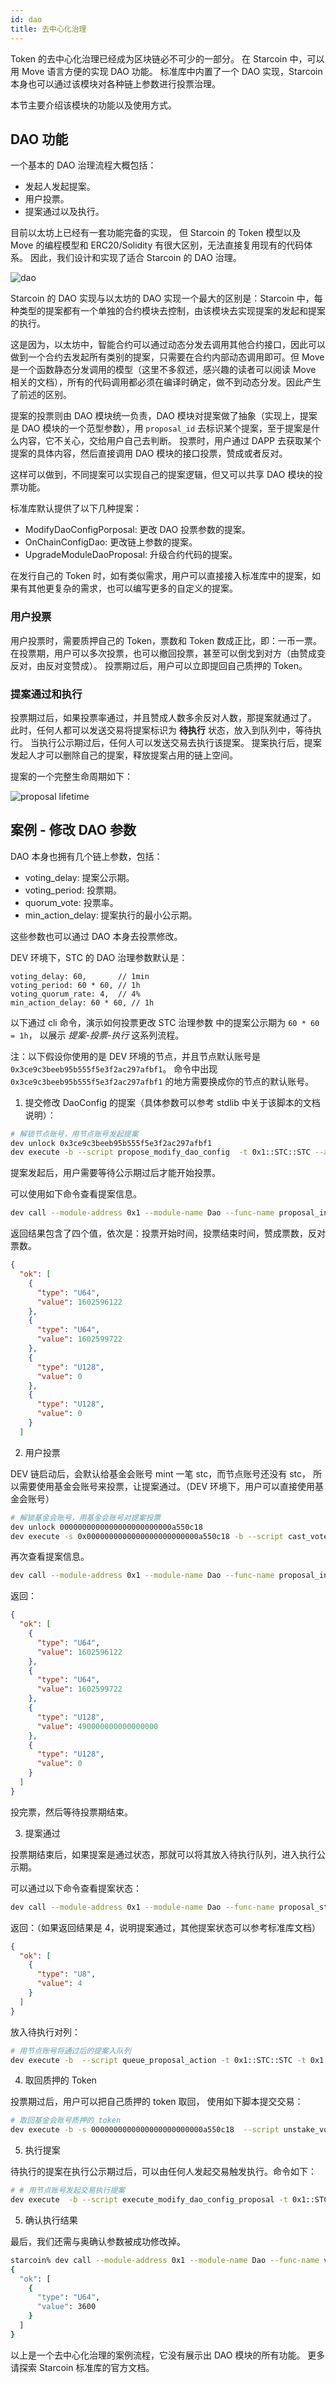 ```yaml
---
id: dao
title: 去中心化治理
---
```


Token 的去中心化治理已经成为区块链必不可少的一部分。
在 Starcoin 中，可以用 Move 语言方便的实现 DAO 功能。
标准库中内置了一个 DAO 实现，Starcoin 本身也可以通过该模块对各种链上参数进行投票治理。

本节主要介绍该模块的功能以及使用方式。

## DAO 功能

一个基本的 DAO 治理流程大概包括：
- 发起人发起提案。
- 用户投票。
- 提案通过以及执行。

目前以太坊上已经有一套功能完备的实现，
但 Starcoin 的 Token 模型以及 Move 的编程模型和 ERC20/Solidity 有很大区别，无法直接复用现有的代码体系。
因此，我们设计和实现了适合 Starcoin 的 DAO 治理。

![dao](/images/dao.jpg)

Starcoin 的 DAO 实现与以太坊的 DAO 实现一个最大的区别是：Starcoin 中，每种类型的提案都有一个单独的合约模块去控制，由该模块去实现提案的发起和提案的执行。

这是因为，以太坊中，智能合约可以通过动态分发去调用其他合约接口，因此可以做到一个合约去发起所有类别的提案，只需要在合约内部动态调用即可。但 Move 是一个函数静态分发调用的模型（这里不多叙述，感兴趣的读者可以阅读 Move 相关的文档），所有的代码调用都必须在编译时确定，做不到动态分发。因此产生了前述的区别。

提案的投票则由 DAO 模块统一负责，DAO 模块对提案做了抽象（实现上，提案是 DAO 模块的一个范型参数），用 `proposal_id` 去标识某个提案，至于提案是什么内容，它不关心，交给用户自己去判断。
投票时，用户通过 DAPP 去获取某个提案的具体内容，然后直接调用 DAO 模块的接口投票，赞成或者反对。

这样可以做到，不同提案可以实现自己的提案逻辑，但又可以共享 DAO 模块的投票功能。

标准库默认提供了以下几种提案：
- ModifyDaoConfigPorposal: 更改 DAO 投票参数的提案。
- OnChainConfigDao: 更改链上参数的提案。
- UpgradeModuleDaoProposal: 升级合约代码的提案。

在发行自己的 Token 时，如有类似需求，用户可以直接接入标准库中的提案，如果有其他更复杂的需求，也可以编写更多的自定义的提案。

### 用户投票

用户投票时，需要质押自己的 Token，票数和 Token 数成正比，即：一币一票。
在投票期，用户可以多次投票，也可以撤回投票，甚至可以倒戈到对方（由赞成变反对，由反对变赞成）。
投票期过后，用户可以立即提回自己质押的 Token。

### 提案通过和执行

投票期过后，如果投票率通过，并且赞成人数多余反对人数，那提案就通过了。
此时，任何人都可以发送交易将提案标识为 **待执行** 状态，放入到队列中，等待执行。
当执行公示期过后，任何人可以发送交易去执行该提案。
提案执行后，提案发起人才可以删除自己的提案，释放提案占用的链上空间。

提案的一个完整生命周期如下：

![proposal lifetime](/images/proposal_lifetime.jpg)

## 案例 - 修改 DAO 参数

DAO 本身也拥有几个链上参数，包括：
- voting_delay: 提案公示期。
- voting_period: 投票期。
- quorum_vote: 投票率。
- min_action_delay: 提案执行的最小公示期。

这些参数也可以通过 DAO 本身去投票修改。

DEV 环境下，STC 的 DAO 治理参数默认是：

```
voting_delay: 60,       // 1min
voting_period: 60 * 60, // 1h
voting_quorum_rate: 4,  // 4%
min_action_delay: 60 * 60, // 1h
```

以下通过 cli 命令，演示如何投票更改 STC 治理参数 中的提案公示期为 `60 * 60 = 1h`，
以展示 *提案-投票-执行* 这系列流程。


注：以下假设你使用的是 DEV 环境的节点，并且节点默认账号是  `0x3ce9c3beeb95b555f5e3f2ac297afbf1`。
命令中出现 `0x3ce9c3beeb95b555f5e3f2ac297afbf1` 的地方需要换成你的节点的默认账号。

1. 提交修改 DaoConfig 的提案（具体参数可以参考 stdlib 中关于该脚本的文档说明）：

``` bash
# 解锁节点账号，用节点账号发起提案
dev unlock 0x3ce9c3beeb95b555f5e3f2ac297afbf1
dev execute -b --script propose_modify_dao_config  -t 0x1::STC::STC --arg 3600 0 0u8 0 0
```

提案发起后，用户需要等待公示期过后才能开始投票。

可以使用如下命令查看提案信息。

``` bash
dev call --module-address 0x1 --module-name Dao --func-name proposal_info -t 0x1::STC::STC -t 0x1::ModifyDaoConfigProposal::DaoConfigUpdate --arg 0x3ce9c3beeb95b555f5e3f2ac297afbf1 --arg 0
```

返回结果包含了四个值，依次是：投票开始时间，投票结束时间，赞成票数，反对票数。

``` json
{
  "ok": [
    {
      "type": "U64",
      "value": 1602596122
    },
    {
      "type": "U64",
      "value": 1602599722
    },
    {
      "type": "U128",
      "value": 0
    },
    {
      "type": "U128",
      "value": 0
    }
  ]
```

2. 用户投票

DEV 链启动后，会默认给基金会账号 mint 一笔 stc，而节点账号还没有 stc，
所以需要使用基金会账号来投票，让提案通过。（DEV 环境下，用户可以直接使用基金会账号）

``` bash
# 解锁基金会账号，用基金会账号对提案投票
dev unlock 0000000000000000000000000a550c18
dev execute -s 0x0000000000000000000000000a550c18 -b --script cast_vote -t 0x1::STC::STC -t 0x1::ModifyDaoConfigProposal::DaoConfigUpdate --arg 0x3ce9c3beeb95b555f5e3f2ac297afbf1 --arg 0 --arg true --arg 490000000000000000u128
```

再次查看提案信息。

``` bash
dev call --module-address 0x1 --module-name Dao --func-name proposal_info -t 0x1::STC::STC -t 0x1::ModifyDaoConfigProposal::DaoConfigUpdate --arg 0x3ce9c3beeb95b555f5e3f2ac297afbf1 --arg 0
```

返回：

``` json
{
  "ok": [
    {
      "type": "U64",
      "value": 1602596122
    },
    {
      "type": "U64",
      "value": 1602599722
    },
    {
      "type": "U128",
      "value": 490000000000000000
    },
    {
      "type": "U128",
      "value": 0
    }
  ]
}
```

投完票，然后等待投票期结束。

3. 提案通过

投票期结束后，如果提案是通过状态，那就可以将其放入待执行队列，进入执行公示期。

可以通过以下命令查看提案状态：

``` bash
dev call --module-address 0x1 --module-name Dao --func-name proposal_state -t 0x1::STC::STC -t 0x1::ModifyDaoConfigProposal::DaoConfigUpdate --arg 0x3ce9c3beeb95b555f5e3f2ac297afbf1 --arg 0
```

返回：（如果返回结果是 4，说明提案通过，其他提案状态可以参考标准库文档）

``` json
{
  "ok": [
    {
      "type": "U8",
      "value": 4
    }
  ]
}
```


放入待执行对列：

``` bash
# 用节点账号将通过后的提案入队列
dev execute -b  --script queue_proposal_action -t 0x1::STC::STC -t 0x1::ModifyDaoConfigProposal::DaoConfigUpdate --arg 0x3ce9c3beeb95b555f5e3f2ac297afbf1 --arg 0
```


4. 取回质押的 Token

投票期过后，用户可以把自己质押的 token 取回，
使用如下脚本提交交易：
``` bash
# 取回基金会账号质押的 token
dev execute -b -s 0000000000000000000000000a550c18  --script unstake_vote -t 0x1::STC::STC -t 0x1::ModifyDaoConfigProposal::DaoConfigUpdate --arg 0x3ce9c3beeb95b555f5e3f2ac297afbf1 --arg 0
```

5. 执行提案

待执行的提案在执行公示期过后，可以由任何人发起交易触发执行。命令如下：

``` bash
# # 用节点账号发起交易执行提案
dev execute  -b --script execute_modify_dao_config_proposal -t 0x1::STC::STC  --arg 0x3ce9c3beeb95b555f5e3f2ac297afbf1 --arg 0
```

5. 确认执行结果

最后，我们还需与奥确认参数被成功修改掉。

```bash
starcoin% dev call --module-address 0x1 --module-name Dao --func-name voting_delay -t 0x1::STC::STC
{
  "ok": [
    {
      "type": "U64",
      "value": 3600
    }
  ]
}
```

以上是一个去中心化治理的案例流程，它没有展示出 DAO 模块的所有功能。
更多请探索 Starcoin 标准库的官方文档。